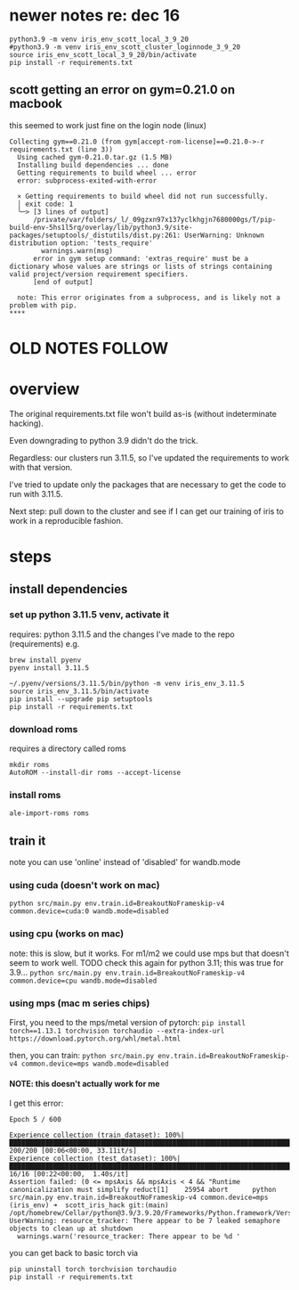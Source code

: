 # newer notes re: dec 16

```
python3.9 -m venv iris_env_scott_local_3_9_20
#python3.9 -m venv iris_env_scott_cluster_loginnode_3_9_20
source iris_env_scott_local_3_9_20/bin/activate
pip install -r requirements.txt
```

## scott getting an error on gym=0.21.0 on macbook
this seemed to work just fine on the login node (linux)

```
Collecting gym==0.21.0 (from gym[accept-rom-license]==0.21.0->-r requirements.txt (line 3))
  Using cached gym-0.21.0.tar.gz (1.5 MB)
  Installing build dependencies ... done
  Getting requirements to build wheel ... error
  error: subprocess-exited-with-error
  
  × Getting requirements to build wheel did not run successfully.
  │ exit code: 1
  ╰─> [3 lines of output]
      /private/var/folders/_l/_09gzxn97x137yclkhgjn7680000gs/T/pip-build-env-5hs1l5rq/overlay/lib/python3.9/site-packages/setuptools/_distutils/dist.py:261: UserWarning: Unknown distribution option: 'tests_require'
        warnings.warn(msg)
      error in gym setup command: 'extras_require' must be a dictionary whose values are strings or lists of strings containing valid project/version requirement specifiers.
      [end of output]
  
  note: This error originates from a subprocess, and is likely not a problem with pip.
****
```




# OLD NOTES FOLLOW

# overview

The original requirements.txt file won't build as-is (without indeterminate hacking).

Even downgrading to python 3.9 didn't do the trick. 

Regardless: our clusters run 3.11.5, so I've updated the requirements to work with that version.

I've tried to update only the packages that are necessary to get the code to run with 3.11.5.

Next step: pull down to the cluster and see if I can get our training of iris to work in a reproducible fashion.

# steps


## install dependencies


### set up python 3.11.5 venv, activate it

requires: python 3.11.5 and the changes I've made to the repo (requirements)
e.g.
```
brew install pyenv
pyenv install 3.11.5
```

```
~/.pyenv/versions/3.11.5/bin/python -m venv iris_env_3.11.5
source iris_env_3.11.5/bin/activate
pip install --upgrade pip setuptools
pip install -r requirements.txt
```

### download roms

requires a directory called roms
```
mkdir roms
AutoROM --install-dir roms --accept-license
```

### install roms

`ale-import-roms roms`



## train it
note you can use 'online' instead of 'disabled' for wandb.mode

### using cuda (doesn't work on mac)
`python src/main.py env.train.id=BreakoutNoFrameskip-v4 common.device=cuda:0 wandb.mode=disabled`


### using cpu (works on mac)
note: this is slow, but it works. For m1/m2 we could use mps but that doesn't seem to work well.
TODO check this again for python 3.11; this was true for 3.9...
`python src/main.py env.train.id=BreakoutNoFrameskip-v4 common.device=cpu wandb.mode=disabled`

### using mps (mac m series chips)

First, you need to the mps/metal version of pytorch:
`pip install torch==1.13.1 torchvision torchaudio --extra-index-url https://download.pytorch.org/whl/metal.html`

then, you can train:
`python src/main.py env.train.id=BreakoutNoFrameskip-v4 common.device=mps wandb.mode=disabled`

#### NOTE: this doesn't actually work for me
I get this error:
```
Epoch 5 / 600

Experience collection (train_dataset): 100%|███████████████████████████████████████████████████████████████████████████████████████████████████████████████████████| 200/200 [00:06<00:00, 33.11it/s]
Experience collection (test_dataset): 100%|██████████████████████████████████████████████████████████████████████████████████████████████████████████████████████████| 16/16 [00:22<00:00,  1.40s/it]
Assertion failed: (0 <= mpsAxis && mpsAxis < 4 && "Runtime canonicalization must simplify reduct[1]    25954 abort      python src/main.py env.train.id=BreakoutNoFrameskip-v4 common.device=mps 
(iris_env) ➜  scott_iris_hack git:(main) /opt/homebrew/Cellar/python@3.9/3.9.20/Frameworks/Python.framework/Versions/3.9/lib/python3.9/multiprocessing/resource_tracker.py:216: UserWarning: resource_tracker: There appear to be 7 leaked semaphore objects to clean up at shutdown
  warnings.warn('resource_tracker: There appear to be %d '

```
you can get back to basic torch via
```
pip uninstall torch torchvision torchaudio
pip install -r requirements.txt
```
